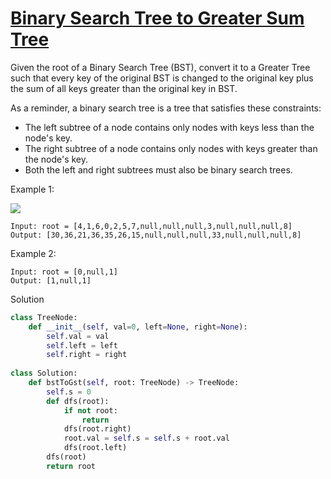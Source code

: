 # [Binary Search Tree to Greater Sum Tree](https://leetcode.com/problems/binary-search-tree-to-greater-sum-tree/description/)

Given the root of a Binary Search Tree (BST), convert it to a Greater Tree such that every key of the original BST is 
changed to the original key plus the sum of all keys greater than the original key in BST.

As a reminder, a binary search tree is a tree that satisfies these constraints:

- The left subtree of a node contains only nodes with keys less than the node's key.
- The right subtree of a node contains only nodes with keys greater than the node's key.
- Both the left and right subtrees must also be binary search trees.

Example 1:

![](https://assets.leetcode.com/uploads/2019/05/02/tree.png)

```
Input: root = [4,1,6,0,2,5,7,null,null,null,3,null,null,null,8]
Output: [30,36,21,36,35,26,15,null,null,null,33,null,null,null,8]
```
Example 2:
```
Input: root = [0,null,1]
Output: [1,null,1]
```
Solution
```python
class TreeNode:
    def __init__(self, val=0, left=None, right=None):
        self.val = val
        self.left = left
        self.right = right
        
class Solution:
    def bstToGst(self, root: TreeNode) -> TreeNode:
        self.s = 0
        def dfs(root):
            if not root:
                return
            dfs(root.right)
            root.val = self.s = self.s + root.val
            dfs(root.left)
        dfs(root)
        return root
```
